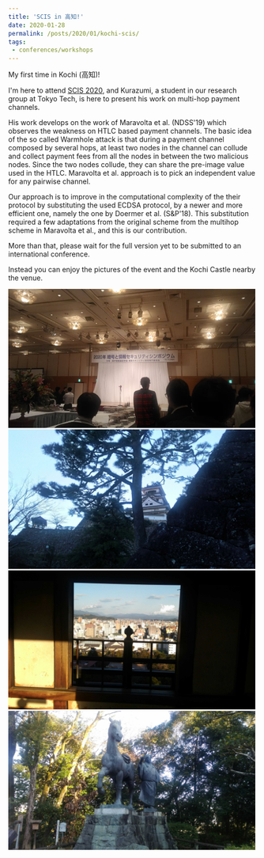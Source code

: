 ```yaml
---
title: 'SCIS in 高知!'
date: 2020-01-28
permalink: /posts/2020/01/kochi-scis/
tags:
 - conferences/workshops
---
```


My first time in Kochi (高知)!

I'm here to attend [SCIS 2020](https://www.iwsec.org/scis/2020/index.html), and Kurazumi, a student in our research group at Tokyo Tech, is here to present his work on multi-hop payment channels. 


His work develops on the work of Maravolta et al. (NDSS'19) which observes the weakness on HTLC based payment channels. The basic idea of the so called Warmhole attack is that during a payment channel composed by several hops, at least two nodes in the channel can collude and collect payment fees from all the nodes in between the two malicious nodes. Since the two nodes collude, they can share the pre-image value used in the HTLC. Maravolta et al. approach is to pick an independent value for any pairwise channel. 

Our approach is to improve in the computational complexity of the their protocol by substituting the used ECDSA protocol, by a newer and more efficient one, namely the one by  Doermer et al. (S&P'18). This substitution required a few adaptations from the original scheme from the multihop scheme in Maravolta et al., and this is our contribution. 

More than that, please wait for the full version yet to be submitted to an international conference. 

Instead you can enjoy the pictures of the event and the Kochi Castle nearby the venue.

<img src="/images/posts/2020-01-28/kochi-SCIS.jpg" width="500">

<img src="/images/posts/2020-01-28/kochi-SCIS-2.jpg" width="500">

<img src="/images/posts/2020-01-28/kochi-SCIS-3.jpg" width="500">

<img src="/images/posts/2020-01-28/kochi-SCIS-4.jpg" width="500">